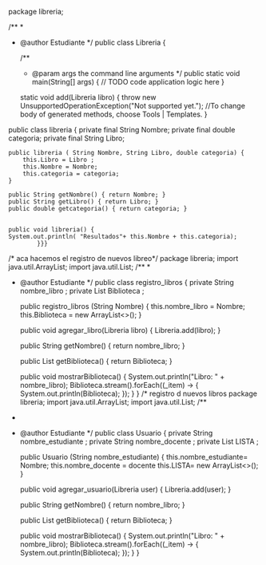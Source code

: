 package libreria;

/**
 *
 * @author Estudiante
 */
public class Libreria {

    /**
     * @param args the command line arguments
     */
    public static void main(String[] args) {
        // TODO code application logic here
    }

    static void add(Libreria libro) {
        throw new UnsupportedOperationException("Not supported yet."); //To change body of generated methods, choose Tools | Templates.
    }
    
public class libreria {
    private final String Nombre;
    private final double categoria;
        private final String Libro;

    public libreria ( String Nombre, String Libro, double categoria) {
        this.Libro = Libro ;
        this.Nombre = Nombre;
        this.categoria = categoria;
    }

    public String getNombre() { return Nombre; }
    public String getLibro() { return Libro; }
    public double getcategoria() { return categoria; }

    
    public void libreria() {
    System.out.println( "Resultados"+ this.Nombre + this.categoria);
            }}}

/* aca hacemos el registro de nuevos libreo*/
package libreria;
import java.util.ArrayList;
import java.util.List;
/**
 *
 * @author Estudiante
 */
public class registro_libros {
        private String nombre_libro ;
    private List<Libreria> Biblioteca ;

    public registro_libros (String Nombre) {
        this.nombre_libro = Nombre;
        this.Biblioteca = new ArrayList<>();
    }

    public void agregar_libro(Libreria libro) {
        Libreria.add(libro);
    }

    public String getNombre() { return nombre_libro; }

    public List<Libreria> getBiblioteca() { return Biblioteca; }

    public void mostrarBiblioteca() {
        System.out.println("Libro: " + nombre_libro);
        Biblioteca.stream().forEach((_item) -> {
            System.out.println(Biblioteca);
        });
    }
}
 /* registro d nuevos libros
package libreria;
import java.util.ArrayList;
import java.util.List;
/**
 *
 * @author Estudiante
 */
public class Usuario {
        private String nombre_estudiante ;
        private String nombre_docente ;
    private List<Libreria> LISTA ;

    public Usuario (String nombre_estudiante) {
        this.nombre_estudiante= Nombre;
        this.nombre_docente = docente
        this.LISTA= new ArrayList<>();
    }

    public void agregar_usuario(Libreria user) {
        Libreria.add(user);
    }

    public String getNombre() { return nombre_libro; }

    public List<Libreria> getBiblioteca() { return Biblioteca; }

    public void mostrarBiblioteca() {
        System.out.println("Libro: " + nombre_libro);
        Biblioteca.stream().forEach((_item) -> {
            System.out.println(Biblioteca);
        });
    }
}
